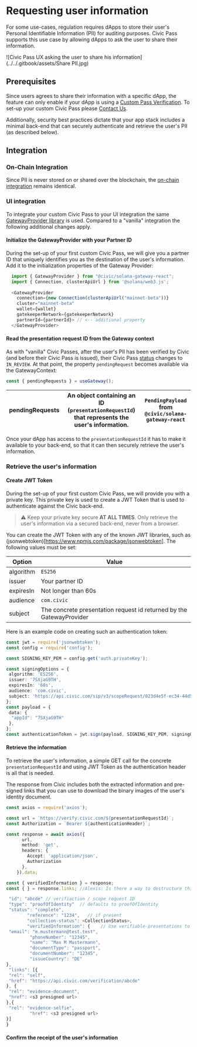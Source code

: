 # Requesting user information

 For some use-cases, regulation requires dApps to store their user's Personal Identifiable Information (PII) for 
 auditing purposes. Civic Pass supports this use case by allowing dApps to ask the user to share their information.

![Civic Pass UX asking the user to share his information](../../.gitbook/assets/Share PII.jpg)

## Prerequisites

 Since users agrees to share their information with a specific dApp, the feature can only enable if your dApp is using a
 [Custom Pass Verification](civic-pass/selecting-a-pass.md). To set-up your custom Civic Pass please  [Contact Us](https://share.hsforms.com/1NvBk0zfyR3aWcMosBxJETQbzn0a).

 Additionally, security best practices dictate that your app stack includes a minimal back-end that can securely authenticate and retrieve 
 the user's PII (as described below).

## Integration

### On-Chain Integration

Since PII is never stored on or shared over the blockchain, the [on-chain integration](civic-pass/on-chain-integration.md) remains identical.

### UI integration

To integrate your custom Civic Pass to your UI integration the same [GatewayProvider library](civic-pass/ui-integration-react-component/the-gateway-provider.md) 
is used. Compared to a "vanilla" integration the following additional changes apply.

#### Initialize the GatewayProvider with your Partner ID

During the set-up of your first custom Civic Pass, we will give you a partner ID that uniquely identifies you as the 
destination of the user's information. Add it to the initialization properties of the Gateway Provider:
  
```typescript
  import { GatewayProvider } from "@civic/solana-gateway-react";
  import { Connection, clusterApiUrl } from '@solana/web3.js';
  
  <GatewayProvider
    connection={new Connection(clusterApiUrl("mainnet-beta"))}
    cluster="mainnet-beta"
    wallet={wallet}
    gatekeeperNetwork={gatekeeperNetwork} 
    partnerId={partnerId}> // <-- additional property
  </GatewayProvider>
```

#### Read the presentation request ID from the Gateway context 

As with "vanilla" Civic Passes, after the user's PII has been verified by Civic (and before their Civic Pass is issued),
their Civic Pass [status](civic-pass/ui-integration-react-component/the-gateway-provider.md) changes to `IN_REVIEW`.
At that point, the property `pendingRequest` becomes available via the GatewayContext:

```typescript
const { pendingRequests } = useGateway();
```

| **pendingRequests** | An object containing an ID (`presentationRequestId`) that represents the user's information. | `PendingPayload` from `@civic/solana-gateway-react` |
|---------------------|------------------------------------------------------------------------------------------------------------------------------|-----------------------------------------------------|

Once your dApp has access to the `presentationRequestId` it has to make it available to your back-end, so that it
can then securely retrieve the user's information.

### Retrieve the user's information

#### Create JWT Token

During the set-up of your first custom Civic Pass, we will provide you with a private key. This private key is used to 
create a JWT Token that is used to authenticate against the Civic back-end. 

> :warning: Keep your private key secure **AT ALL TIMES**. Only retrieve the user's information via a secured back-end, 
> never from a browser.

You can create the JWT Token with any of the known JWT libraries, such as (jsonwebtoken)[https://www.npmjs.com/package/jsonwebtoken]. 
The following values must be set:

| Option    | Value                                                                |
|-----------|----------------------------------------------------------------------|
| algorithm | `ES256`                                                              |
| issuer    | Your partner ID                                                      |
| expiresIn | Not longer than 60s                                                  |
| audience  | `com.civic`                                                          |
| subject   | The concrete presentation request id returned by the GatewayProvider |

Here is an example code on creating such an authentication token:

```typescript
const jwt = require('jsonwebtoken');
const config = require('config');

const SIGNING_KEY_PEM = config.get('auth.privateKey');

const signingOptions = {
 algorithm: 'ES256',
 issuer: '7SXjaG9TH',
 expiresIn: '60s',
 audience: 'com.civic',
 subject: 'https://api.civic.com/sip/v3/scopeRequest/023d4e5f-ec34-44d5-84ba-7e15ae53a718'
};
const payload = {
 data: {
  "appId": "7SXjaG9TH"
 },
};
const authenticationToken = jwt.sign(payload, SIGNING_KEY_PEM, signingOptions);
```

#### Retrieve the information

To retrieve the user's information, a simple GET call for the concrete `presentationRequestId` and using JWT Token as 
the authentication header is all that is needed.

The response from Civic includes both the extracted information and pre-signed links that you can use to download the
binary images of the user's identity document.


```typescript
const axios = require('axios');

const url = `https://verify.civic.com/${presentationRequestId}`;
const Authorization = `Bearer ${authenticationHeader}`;

const response = await axios({
      url,
      method: 'get',
      headers: {
        Accept: 'application/json',
        Authorization
      },
    }).data;

const { verifiedInformation } = response;
const { } = response.links; //Alexis: Is there a way to destructure this or do we need a loop?

 "id": "abcde" // verifiaction / scope request ID
 "type": "proofOfIdentity"  // defaults to proofOfIdentity
 "status": "complete",
        "reference": "1234",   // if present
        "collection-status": <CollectionStatus>,
        "verifiedInformation": {    // Use verifiable-presentations to generate this
 "email": "m.mustermann@test.test",
         "phoneNumber": "12345",
         "name": "Max M Mustermann",
         "documentType": "passport",
         "documentNumber": "12345",
         "issueCountry": "DE"
},
 "links": [{
 "rel": "self",
 "href": "https://api.civic.com/verification/abcde"
}, {
 "rel": "evidence-document",
 "href": <s3 presigned url>
},{
 "rel": "evidence-selfie",
         "href": <s3 presigned url>
}]
}

```




#### Confirm the receipt of the user's information






